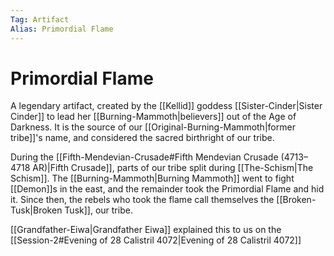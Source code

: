 ```yaml
---
Tag: Artifact
Alias: Primordial Flame
---
```

# Primordial Flame
A legendary artifact, created by the [[Kellid]] goddess [[Sister-Cinder|Sister Cinder]] to lead her [[Burning-Mammoth|believers]] out of the Age of Darkness. It is the source of our [[Original-Burning-Mammoth|former tribe]]'s name, and considered the sacred birthright of our tribe.

During the [[Fifth-Mendevian-Crusade#Fifth Mendevian Crusade (4713–4718 AR)|Fifth Crusade]], parts of our tribe split during [[The-Schism|The Schism]]. The [[Burning-Mammoth|Burning Mammoth]] went to fight [[Demon]]s in the east, and the remainder took the Primordial Flame and hid it. Since then, the rebels who took the flame call themselves the [[Broken-Tusk|Broken Tusk]], our tribe.

[[Grandfather-Eiwa|Grandfather Eiwa]] explained this to us on the [[Session-2#Evening of 28 Calistril 4072|Evening of 28 Calistril 4072]]